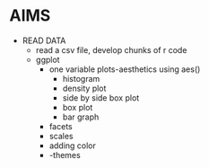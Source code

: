 # AIMS

- READ DATA
    - read a csv file, develop chunks of r code
    - ggplot
        - one variable plots-aesthetics using aes()
            - histogram
            - density plot
            - side by side box plot
            - box plot
            - bar graph
        - facets
        - scales
        - adding color
        - -themes
